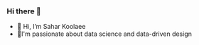 ### Hi there 👋

- 👋 Hi, I’m Sahar Koolaee
- 💞️I'm passionate about data science and data-driven design 
